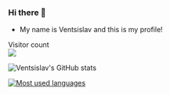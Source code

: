 ### Hi there 👋
- My name is Ventsislav and this is my profile!

<p align="left"> 
  Visitor count<br>
  <img src="https://profile-counter.glitch.me/venci0003/count.svg" />
</p>

![Ventsislav's GitHub stats](https://github-readme-stats.vercel.app/api?username=venci0003&count_private=true&theme=tokyonight&hide=prs,contribs,issues)

[![Most used languages](https://github-readme-stats.vercel.app/api/top-langs/?username=venci0003&layout=compact&theme=tokyonight)](https://github.com/anuraghazra/github-readme-stats)

<!--
**venci0003/venci0003** is a ✨ _special_ ✨ repository because its `README.md` (this file) appears on your GitHub profile.

Here are some ideas to get you started:

- 🔭 I’m currently working on ...
- 🌱 I’m currently learning ...
- 👯 I’m looking to collaborate on ...
- 🤔 I’m looking for help with ...
- 💬 Ask me about ...
- 📫 How to reach me: ...
- 😄 Pronouns: ...
- ⚡ Fun fact: ...
-->

